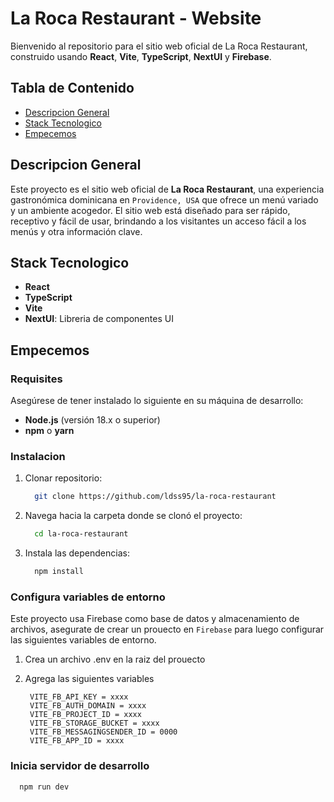 # La Roca Restaurant - Website

Bienvenido al repositorio para el sitio web oficial de La Roca Restaurant, construido usando **React**, **Vite**, **TypeScript**, **NextUI** y  **Firebase**.

## Tabla de Contenido
- [Descripcion General](#descripcion-general)
- [Stack Tecnologico](#stack-tecnologico)
- [Empecemos](#empecemos)

## Descripcion General
Este proyecto es el sitio web oficial de **La Roca Restaurant**, una experiencia gastronómica dominicana en `Providence, USA` que ofrece un menú variado y un ambiente acogedor. El sitio web está diseñado para ser rápido, receptivo y fácil de usar, brindando a los visitantes un acceso fácil a los menús y otra información clave.

## Stack Tecnologico
- **React**
- **TypeScript**
- **Vite**
- **NextUI**: Libreria de componentes UI

## Empecemos

### Requisites
Asegúrese de tener instalado lo siguiente en su máquina de desarrollo:
- **Node.js** (versión 18.x o superior)
- **npm** o **yarn**

### Instalacion
1. Clonar repositorio:
   
   ```bash
     git clone https://github.com/ldss95/la-roca-restaurant
   ```
3. Navega hacia la carpeta donde se clonó el proyecto:
   
   ```bash
     cd la-roca-restaurant
   ```
4. Instala las dependencias:
   
   ```bash
     npm install
   ```

### Configura variables de entorno
Este proyecto usa Firebase como base de datos y almacenamiento de archivos, asegurate de crear un prouecto en `Firebase` para luego configurar las siguientes variables de entorno.
1. Crea un archivo .env en la raiz del prouecto
2. Agrega las siguientes variables
   
   ```dotenv
    VITE_FB_API_KEY = xxxx
    VITE_FB_AUTH_DOMAIN = xxxx
    VITE_FB_PROJECT_ID = xxxx
    VITE_FB_STORAGE_BUCKET = xxxx
    VITE_FB_MESSAGINGSENDER_ID = 0000
    VITE_FB_APP_ID = xxxx
   ```

### Inicia servidor de desarrollo

```bash
  npm run dev
```
